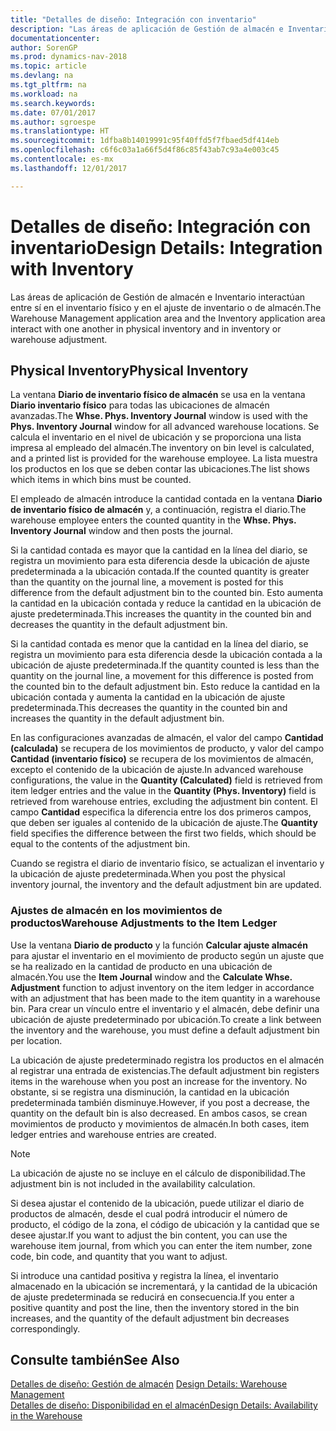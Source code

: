 ```yaml
---
title: "Detalles de diseño: Integración con inventario"
description: "Las áreas de aplicación de Gestión de almacén e Inventario interactúan entre sí en el inventario físico y en el ajuste de inventario o de almacén."
documentationcenter: 
author: SorenGP
ms.prod: dynamics-nav-2018
ms.topic: article
ms.devlang: na
ms.tgt_pltfrm: na
ms.workload: na
ms.search.keywords: 
ms.date: 07/01/2017
ms.author: sgroespe
ms.translationtype: HT
ms.sourcegitcommit: 1dfba8b14019991c95f40ffd5f7fbaed5df414eb
ms.openlocfilehash: c6f6c03a1a66f5d4f86c85f43ab7c93a4e003c45
ms.contentlocale: es-mx
ms.lasthandoff: 12/01/2017

---
```

# <a name="design-details-integration-with-inventory"></a><span data-ttu-id="8d9ca-103">Detalles de diseño: Integración con inventario</span><span class="sxs-lookup"><span data-stu-id="8d9ca-103">Design Details: Integration with Inventory</span></span>
<span data-ttu-id="8d9ca-104">Las áreas de aplicación de Gestión de almacén e Inventario interactúan entre sí en el inventario físico y en el ajuste de inventario o de almacén.</span><span class="sxs-lookup"><span data-stu-id="8d9ca-104">The Warehouse Management application area and the Inventory application area interact with one another in physical inventory and in inventory or warehouse adjustment.</span></span>  
  
## <a name="physical-inventory"></a><span data-ttu-id="8d9ca-105">Physical Inventory</span><span class="sxs-lookup"><span data-stu-id="8d9ca-105">Physical Inventory</span></span>  
 <span data-ttu-id="8d9ca-106">La ventana **Diario de inventario físico de almacén** se usa en la ventana **Diario inventario físico** para todas las ubicaciones de almacén avanzadas.</span><span class="sxs-lookup"><span data-stu-id="8d9ca-106">The **Whse. Phys. Inventory Journal** window is used with the **Phys. Inventory Journal** window for all advanced warehouse locations.</span></span> <span data-ttu-id="8d9ca-107">Se calcula el inventario en el nivel de ubicación y se proporciona una lista impresa al empleado del almacén.</span><span class="sxs-lookup"><span data-stu-id="8d9ca-107">The inventory on bin level is calculated, and a printed list is provided for the warehouse employee.</span></span> <span data-ttu-id="8d9ca-108">La lista muestra los productos en los que se deben contar las ubicaciones.</span><span class="sxs-lookup"><span data-stu-id="8d9ca-108">The list shows which items in which bins must be counted.</span></span>  
  
 <span data-ttu-id="8d9ca-109">El empleado de almacén introduce la cantidad contada en la ventana **Diario de inventario físico de almacén** y, a continuación, registra el diario.</span><span class="sxs-lookup"><span data-stu-id="8d9ca-109">The warehouse employee enters the counted quantity in the **Whse. Phys. Inventory Journal** window and then posts the journal.</span></span>  
  
 <span data-ttu-id="8d9ca-110">Si la cantidad contada es mayor que la cantidad en la línea del diario, se registra un movimiento para esta diferencia desde la ubicación de ajuste predeterminada a la ubicación contada.</span><span class="sxs-lookup"><span data-stu-id="8d9ca-110">If the counted quantity is greater than the quantity on the journal line, a movement is posted for this difference from the default adjustment bin to the counted bin.</span></span> <span data-ttu-id="8d9ca-111">Esto aumenta la cantidad en la ubicación contada y reduce la cantidad en la ubicación de ajuste predeterminada.</span><span class="sxs-lookup"><span data-stu-id="8d9ca-111">This increases the quantity in the counted bin and decreases the quantity in the default adjustment bin.</span></span>  
  
 <span data-ttu-id="8d9ca-112">Si la cantidad contada es menor que la cantidad en la línea del diario, se registra un movimiento para esta diferencia desde la ubicación contada a la ubicación de ajuste predeterminada.</span><span class="sxs-lookup"><span data-stu-id="8d9ca-112">If the quantity counted is less than the quantity on the journal line, a movement for this difference is posted from the counted bin to the default adjustment bin.</span></span> <span data-ttu-id="8d9ca-113">Esto reduce la cantidad en la ubicación contada y aumenta la cantidad en la ubicación de ajuste predeterminada.</span><span class="sxs-lookup"><span data-stu-id="8d9ca-113">This decreases the quantity in the counted bin and increases the quantity in the default adjustment bin.</span></span>  
  
 <span data-ttu-id="8d9ca-114">En las configuraciones avanzadas de almacén, el valor del campo **Cantidad (calculada)** se recupera de los movimientos de producto, y valor del campo **Cantidad (inventario físico)** se recupera de los movimientos de almacén, excepto el contenido de la ubicación de ajuste.</span><span class="sxs-lookup"><span data-stu-id="8d9ca-114">In advanced warehouse configurations, the value in the **Quantity (Calculated)** field is retrieved from item ledger entries and the value in the **Quantity (Phys. Inventory)** field is retrieved from warehouse entries, excluding the adjustment bin content.</span></span> <span data-ttu-id="8d9ca-115">El campo **Cantidad** especifica la diferencia entre los dos primeros campos, que deben ser iguales al contenido de la ubicación de ajuste.</span><span class="sxs-lookup"><span data-stu-id="8d9ca-115">The **Quantity** field specifies the difference between the first two fields, which should be equal to the contents of the adjustment bin.</span></span>  
  
 <span data-ttu-id="8d9ca-116">Cuando se registra el diario de inventario físico, se actualizan el inventario y la ubicación de ajuste predeterminada.</span><span class="sxs-lookup"><span data-stu-id="8d9ca-116">When you post the physical inventory journal, the inventory and the default adjustment bin are updated.</span></span>  
  
### <a name="warehouse-adjustments-to-the-item-ledger"></a><span data-ttu-id="8d9ca-117">Ajustes de almacén en los movimientos de productos</span><span class="sxs-lookup"><span data-stu-id="8d9ca-117">Warehouse Adjustments to the Item Ledger</span></span>  
 <span data-ttu-id="8d9ca-118">Use la ventana **Diario de producto** y la función **Calcular ajuste almacén** para ajustar el inventario en el movimiento de producto según un ajuste que se ha realizado en la cantidad de producto en una ubicación de almacén.</span><span class="sxs-lookup"><span data-stu-id="8d9ca-118">You use the **Item Journal** window and the **Calculate Whse. Adjustment** function to adjust inventory on the item ledger in accordance with an adjustment that has been made to the item quantity in a warehouse bin.</span></span> <span data-ttu-id="8d9ca-119">Para crear un vínculo entre el inventario y el almacén, debe definir una ubicación de ajuste predeterminado por ubicación.</span><span class="sxs-lookup"><span data-stu-id="8d9ca-119">To create a link between the inventory and the warehouse, you must define a default adjustment bin per location.</span></span>  
  
 <span data-ttu-id="8d9ca-120">La ubicación de ajuste predeterminado registra los productos en el almacén al registrar una entrada de existencias.</span><span class="sxs-lookup"><span data-stu-id="8d9ca-120">The default adjustment bin registers items in the warehouse when you post an increase for the inventory.</span></span> <span data-ttu-id="8d9ca-121">No obstante, si se registra una disminución, la cantidad en la ubicación predeterminada también disminuye.</span><span class="sxs-lookup"><span data-stu-id="8d9ca-121">However, if you post a decrease, the quantity on the default bin is also decreased.</span></span> <span data-ttu-id="8d9ca-122">En ambos casos, se crean movimientos de producto y movimientos de almacén.</span><span class="sxs-lookup"><span data-stu-id="8d9ca-122">In both cases, item ledger entries and warehouse entries are created.</span></span>  
  
> [!NOTE]  
>  <span data-ttu-id="8d9ca-123">La ubicación de ajuste no se incluye en el cálculo de disponibilidad.</span><span class="sxs-lookup"><span data-stu-id="8d9ca-123">The adjustment bin is not included in the availability calculation.</span></span>  
  
 <span data-ttu-id="8d9ca-124">Si desea ajustar el contenido de la ubicación, puede utilizar el diario de productos de almacén, desde el cual podrá introducir el número de producto, el código de la zona, el código de ubicación y la cantidad que se desee ajustar.</span><span class="sxs-lookup"><span data-stu-id="8d9ca-124">If you want to adjust the bin content, you can use the warehouse item journal, from which you can enter the item number, zone code, bin code, and quantity that you want to adjust.</span></span>  
  
 <span data-ttu-id="8d9ca-125">Si introduce una cantidad positiva y registra la línea, el inventario almacenado en la ubicación se incrementará, y la cantidad de la ubicación de ajuste predeterminada se reducirá en consecuencia.</span><span class="sxs-lookup"><span data-stu-id="8d9ca-125">If you enter a positive quantity and post the line, then the inventory stored in the bin increases, and the quantity of the default adjustment bin decreases correspondingly.</span></span>  
  
## <a name="see-also"></a><span data-ttu-id="8d9ca-126">Consulte también</span><span class="sxs-lookup"><span data-stu-id="8d9ca-126">See Also</span></span>  
 <span data-ttu-id="8d9ca-127">[Detalles de diseño: Gestión de almacén](design-details-warehouse-management.md) </span><span class="sxs-lookup"><span data-stu-id="8d9ca-127">[Design Details: Warehouse Management](design-details-warehouse-management.md) </span></span>  
 [<span data-ttu-id="8d9ca-128">Detalles de diseño: Disponibilidad en el almacén</span><span class="sxs-lookup"><span data-stu-id="8d9ca-128">Design Details: Availability in the Warehouse</span></span>](design-details-availability-in-the-warehouse.md)
